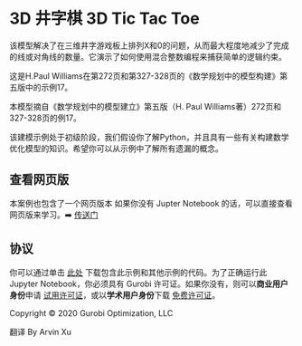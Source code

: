 # 3D 井字棋 3D Tic Tac Toe

该模型解决了在三维井字游戏板上排列X和0的问题，从而最大程度地减少了完成的线或对角线的数量。它演示了如何使用混合整数编程来捕获简单的逻辑约束。

这是H.Paul Williams在第272页和第327-328页的《数学规划中的模型构建》第五版中的示例17。

本模型摘自《数学规划中的模型建立》第五版（H. Paul Williams著）272页和327-328页的例17。

该建模示例处于初级阶段，我们假设你了解Python，并且具有一些有关构建数学优化模型的知识。希望你可以从示例中了解所有遗漏的概念。


## 查看网页版

本案例也包含了一个网页版本 如果你没有 Jupter Notebook  的话，可以直接查看网页版来学习。➡️ [传送门](https://arvinxx.github.io/gurobi-official-examples/3d-tic-tac-toe)


## 协议

你可以通过单击 [此处](https://github.com/arvinxx/gurobi-and-mathematical-modeling/archive/master.zip) 下载包含此示例和其他示例的代码。为了正确运行此 Jupyter Notebook，你必须具有 Gurobi 许可证。如果你没有，则可以**商业用户身份**申请 [试用许可证](https://www.gurobi.com/downloads/request-an-evaluation-license/)，或以**学术用户身份**下载 [免费许可证](https://www.gurobi.com/academia/academic-program-and-licenses)。

Copyright © 2020 Gurobi Optimization, LLC

翻译 By Arvin Xu
